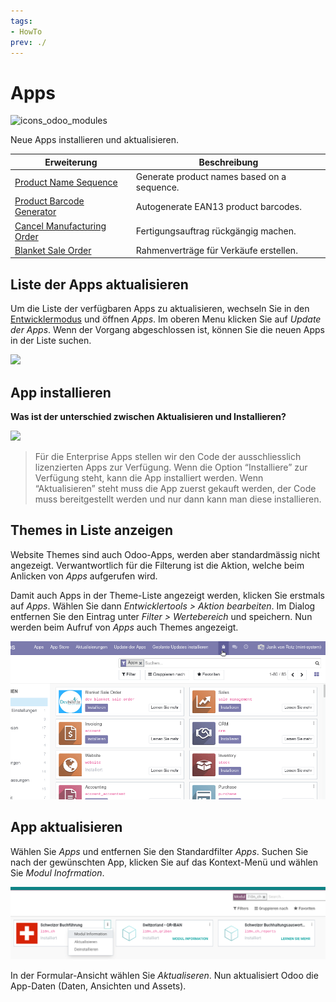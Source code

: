 ```yaml
---
tags:
- HowTo
prev: ./
---
```

# Apps
![icons_odoo_modules](assets/icons_odoo_modules.png)

Neue Apps installieren und aktualisieren.

| Erweiterung                                                 | Beschreibung                                |
| ----------------------------------------------------------- | ------------------------------------------- |
| [Product Name Sequence](Product%20Name%20Sequence.md)           | Generate product names based on a sequence. |
| [Product Barcode Generator](Product%20Barcode%20Generator.md)   | Autogenerate EAN13 product barcodes.        |
| [Cancel Manufacturing Order](Cancel%20Manufacturing%20Order.md) | Fertigungsauftrag rückgängig machen.        |
| [Blanket Sale Order](Blanket%20Sale%20Order.md)                 | Rahmenverträge für Verkäufe erstellen.      |

## Liste der Apps aktualisieren

Um die Liste der verfügbaren Apps zu aktualisieren, wechseln Sie in den [Entwicklermodus](Einstellungen.md#Entwicklermodus%20aktivieren) und öffnen *Apps*. Im oberen Menu klicken Sie auf *Update der Apps*. Wenn der Vorgang abgeschlossen ist, können Sie die neuen Apps in der Liste suchen.

![](assets/Apps%20Liste%20aktualisieren.png)

## App installieren

**Was ist der unterschied zwischen Aktualisieren und Installieren?**

![](assets/Apps%20installieren%20und%20aktualisieren.png)

> Für die Enterprise Apps stellen wir den Code der ausschliesslich lizenzierten Apps zur Verfügung. Wenn die Option “Installiere” zur Verfügung steht, kann die App installiert werden. Wenn “Aktualisieren” steht muss die App zuerst gekauft werden, der Code muss bereitgestellt werden und nur dann kann man diese installieren.

## Themes in Liste anzeigen

Website Themes sind auch Odoo-Apps, werden aber standardmässig nicht angezeigt. Verwantwortlich für die Filterung ist die Aktion, welche beim Anlicken von *Apps* aufgerufen wird.

Damit auch Apps in der Theme-Liste angezeigt werden, klicken Sie erstmals auf *Apps*. Wählen Sie dann *Entwicklertools > Aktion bearbeiten*. Im Dialog entfernen Sie den Eintrag unter *Filter > Wertebereich* und speichern. Nun werden beim Aufruf von *Apps* auch Themes angezeigt.

![Apps Themes anzeigen](assets/Apps%20Themes%20anzeigen.gif)

## App aktualisieren

Wählen Sie *Apps* und entfernen Sie den Standardfilter *Apps*. Suchen Sie nach der gewünschten App, klicken Sie auf das Kontext-Menü und wählen Sie *Modul Inofrmation*.

![](assets/Apps%20Modul%20aktualisieren.png)

In der Formular-Ansicht wählen Sie *Aktualiseren*. Nun aktualisiert Odoo die App-Daten (Daten, Ansichten und Assets).
